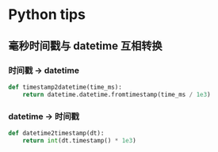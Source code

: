# Python tips

## 毫秒时间戳与 datetime 互相转换

### 时间戳 -> datetime

```python
def timestamp2datetime(time_ms):
    return datetime.datetime.fromtimestamp(time_ms / 1e3)
```

### datetime -> 时间戳

```python
def datetime2timestamp(dt):
	return int(dt.timestamp() * 1e3)
```
